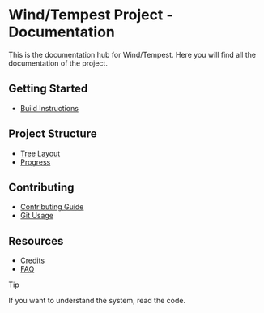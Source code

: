 # Wind/Tempest Project - Documentation

This is the documentation hub for Wind/Tempest. Here you will find all the documentation of the project.

## Getting Started

- [Build Instructions](getting-started/build.md)

## Project Structure

- [Tree Layout](project/compiled-tree.md)
- [Progress](project/progress.md)

## Contributing

- [Contributing Guide](contributing/CONTRIBUTING.md)
- [Git Usage](contributing/git.md)

## Resources

- [Credits](resources/credits.md)
- [FAQ](resources/faq.md)

> [!TIP]
> If you want to understand the system, read the code.
